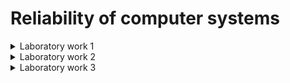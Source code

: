 # Reliability of computer systems

<details>
<summary>Laboratory work 1</summary>  

#### [Laboratory work 1](./lab1/). This link is for quick access to the lab folder


#### Result: 
```
Середній наробіток до відмови Tср: 198.43  
γ-відсотковий наробіток на відмову Tγ при γ = 0.62: 8.618181818181784  
ймовірність безвідмовної роботи на час 275 годин: 0.25747016706443904  
інтенсивність відмов на час 648 годин: 0.007455268389662043
```
</details>


<details>
<summary>Laboratory work 2</summary>

#### Result:
```
Результуюча ймовірніть безвідмовної роботи: 0.32183072746706026
```
</details>

<details>
<summary>Laboratory work 3</summary>

#### Result:
```
Базова імовірність безвідмовної роботи = 0.32183072746706026
Базова імовірність відмови = 0.6781692725329398
Базовий середній наробіток на відмову = 2119.553091792585

Імовірність безвідмовної роботи системи з навантаженим загальним резервуванням = 0.6609153637335301
Імовірність відмови системи з навантаженим загальним резервуванням = 0.3390846362664699
Середній час роботи системи з навантаженим загальним резервуванням = 5802.532921447415

Виграш системи з навантаженим загальним резервуванням по імовірності безвідмовної роботи = 2.053611750920134
Виграш системи з навантаженим загальним резервуванням по імовірності відмови = 0.5
Виграш системи з навантаженим загальним резервуванням по середньому часу роботи = 2.737620937128778

Імовірність безвідмовної роботи системи з навантаженим розподіленим резервуванням = 0.8070121429460368
Імовірність відмови системи з навантаженим розподіленим резервуванням = 0.19298785705396315
Середній час роботи системи з навантаженим розподіленим резервуванням = 11207.156561810401

Виграш системи з навантаженим розподіленим резервуванням по імовірності безвідмовної роботи = 2.5075670968324038
Виграш системи з навантаженим розподіленим резервуванням по імовірності відмови = 0.28457180953238986
Виграш системи з навантаженим розподіленим резервуванням по середньому часу роботи = 5.28750924202238
```
</details>

